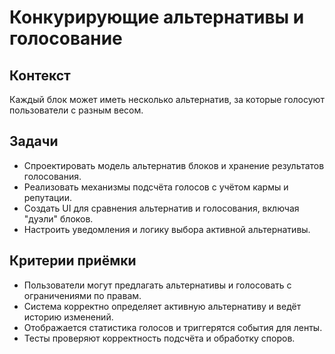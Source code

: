 # Конкурирующие альтернативы и голосование

## Контекст
Каждый блок может иметь несколько альтернатив, за которые голосуют пользователи с разным весом.

## Задачи
- Спроектировать модель альтернатив блоков и хранение результатов голосования.
- Реализовать механизмы подсчёта голосов с учётом кармы и репутации.
- Создать UI для сравнения альтернатив и голосования, включая "дуэли" блоков.
- Настроить уведомления и логику выбора активной альтернативы.

## Критерии приёмки
- Пользователи могут предлагать альтернативы и голосовать с ограничениями по правам.
- Система корректно определяет активную альтернативу и ведёт историю изменений.
- Отображается статистика голосов и триггерятся события для ленты.
- Тесты проверяют корректность подсчёта и обработку споров.
